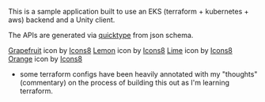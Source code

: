 This is a sample application built to use an EKS (terraform + kubernetes + aws) backend and a Unity client.

The APIs are generated via [quicktype](https://app.quicktype.io/) from json schema.

<a target="_blank" href="https://icons8.com/icon/LJw0Z94vqp2G/grapefruit">Grapefruit</a> icon by <a target="_blank" href="https://icons8.com">Icons8</a>
<a target="_blank" href="https://icons8.com/icon/jtFK0QKYEG3e/lemon">Lemon</a> icon by <a target="_blank" href="https://icons8.com">Icons8</a>
<a target="_blank" href="https://icons8.com/icon/sRGGhn3hfWzK/lime">Lime</a> icon by <a target="_blank" href="https://icons8.com">Icons8</a>
<a target="_blank" href="https://icons8.com/icon/wlASvJsDH2qh/orange">Orange</a> icon by <a target="_blank" href="https://icons8.com">Icons8</a>

- some terraform configs have been heavily annotated with my "thoughts" (commentary) on the process of building this out as I'm learning terraform.

